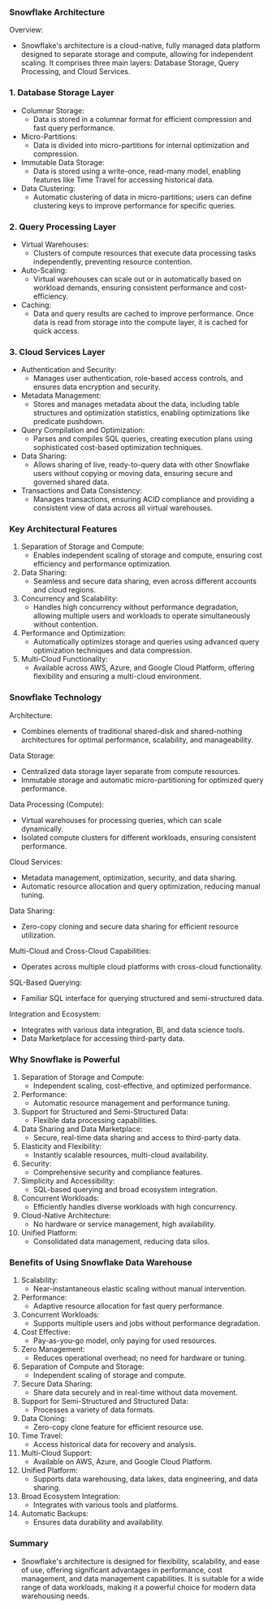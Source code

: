 ### Snowflake Architecture

Overview:
- Snowflake's architecture is a cloud-native, fully managed data platform designed to separate storage and compute, allowing for independent scaling. It comprises three main layers: Database Storage, Query Processing, and Cloud Services.

### 1. Database Storage Layer

- Columnar Storage:
  - Data is stored in a columnar format for efficient compression and fast query performance.
- Micro-Partitions:
  - Data is divided into micro-partitions for internal optimization and compression.
- Immutable Data Storage:
  - Data is stored using a write-once, read-many model, enabling features like Time Travel for accessing historical data.
- Data Clustering:
  - Automatic clustering of data in micro-partitions; users can define clustering keys to improve performance for specific queries.

### 2. Query Processing Layer

- Virtual Warehouses:
  - Clusters of compute resources that execute data processing tasks independently, preventing resource contention.
- Auto-Scaling:
  - Virtual warehouses can scale out or in automatically based on workload demands, ensuring consistent performance and cost-efficiency.
- Caching:
  - Data and query results are cached to improve performance. Once data is read from storage into the compute layer, it is cached for quick access.

### 3. Cloud Services Layer

- Authentication and Security:
  - Manages user authentication, role-based access controls, and ensures data encryption and security.
- Metadata Management:
  - Stores and manages metadata about the data, including table structures and optimization statistics, enabling optimizations like predicate pushdown.
- Query Compilation and Optimization:
  - Parses and compiles SQL queries, creating execution plans using sophisticated cost-based optimization techniques.
- Data Sharing:
  - Allows sharing of live, ready-to-query data with other Snowflake users without copying or moving data, ensuring secure and governed shared data.
- Transactions and Data Consistency:
  - Manages transactions, ensuring ACID compliance and providing a consistent view of data across all virtual warehouses.

### Key Architectural Features

1. Separation of Storage and Compute:
   - Enables independent scaling of storage and compute, ensuring cost efficiency and performance optimization.
2. Data Sharing:
   - Seamless and secure data sharing, even across different accounts and cloud regions.
3. Concurrency and Scalability:
   - Handles high concurrency without performance degradation, allowing multiple users and workloads to operate simultaneously without contention.
4. Performance and Optimization:
   - Automatically optimizes storage and queries using advanced query optimization techniques and data compression.
5. Multi-Cloud Functionality:
   - Available across AWS, Azure, and Google Cloud Platform, offering flexibility and ensuring a multi-cloud environment.

### Snowflake Technology

Architecture:
- Combines elements of traditional shared-disk and shared-nothing architectures for optimal performance, scalability, and manageability.

Data Storage:
- Centralized data storage layer separate from compute resources.
- Immutable storage and automatic micro-partitioning for optimized query performance.

Data Processing (Compute):
- Virtual warehouses for processing queries, which can scale dynamically.
- Isolated compute clusters for different workloads, ensuring consistent performance.

Cloud Services:
- Metadata management, optimization, security, and data sharing.
- Automatic resource allocation and query optimization, reducing manual tuning.

Data Sharing:
- Zero-copy cloning and secure data sharing for efficient resource utilization.

Multi-Cloud and Cross-Cloud Capabilities:
- Operates across multiple cloud platforms with cross-cloud functionality.

SQL-Based Querying:
- Familiar SQL interface for querying structured and semi-structured data.

Integration and Ecosystem:
- Integrates with various data integration, BI, and data science tools.
- Data Marketplace for accessing third-party data.

### Why Snowflake is Powerful

1. Separation of Storage and Compute:
   - Independent scaling, cost-effective, and optimized performance.
2. Performance:
   - Automatic resource management and performance tuning.
3. Support for Structured and Semi-Structured Data:
   - Flexible data processing capabilities.
4. Data Sharing and Data Marketplace:
   - Secure, real-time data sharing and access to third-party data.
5. Elasticity and Flexibility:
   - Instantly scalable resources, multi-cloud availability.
6. Security:
   - Comprehensive security and compliance features.
7. Simplicity and Accessibility:
   - SQL-based querying and broad ecosystem integration.
8. Concurrent Workloads:
   - Efficiently handles diverse workloads with high concurrency.
9. Cloud-Native Architecture:
   - No hardware or service management, high availability.
10. Unified Platform:
    - Consolidated data management, reducing data silos.

### Benefits of Using Snowflake Data Warehouse

1. Scalability:
   - Near-instantaneous elastic scaling without manual intervention.
2. Performance:
   - Adaptive resource allocation for fast query performance.
3. Concurrent Workloads:
   - Supports multiple users and jobs without performance degradation.
4. Cost Effective:
   - Pay-as-you-go model, only paying for used resources.
5. Zero Management:
   - Reduces operational overhead; no need for hardware or tuning.
6. Separation of Compute and Storage:
   - Independent scaling of storage and compute.
7. Secure Data Sharing:
   - Share data securely and in real-time without data movement.
8. Support for Semi-Structured and Structured Data:
   - Processes a variety of data formats.
9. Data Cloning:
   - Zero-copy clone feature for efficient resource use.
10. Time Travel:
    - Access historical data for recovery and analysis.
11. Multi-Cloud Support:
    - Available on AWS, Azure, and Google Cloud Platform.
12. Unified Platform:
    - Supports data warehousing, data lakes, data engineering, and data sharing.
13. Broad Ecosystem Integration:
    - Integrates with various tools and platforms.
14. Automatic Backups:
    - Ensures data durability and availability.

### Summary

- Snowflake's architecture is designed for flexibility, scalability, and ease of use, offering significant advantages in performance, cost management, and data management capabilities. It is suitable for a wide range of data workloads, making it a powerful choice for modern data warehousing needs.